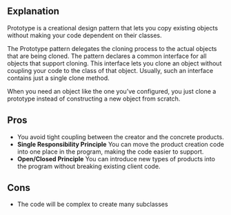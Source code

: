 ## Explanation

Prototype is a creational design pattern that lets you copy existing objects without making your code dependent on their classes.

The Prototype pattern delegates the cloning process to the actual objects that are being cloned. 
The pattern declares a common interface for all objects that support cloning. 
This interface lets you clone an object without coupling your code to the class of that object. 
Usually, such an interface contains just a single clone method.

When you need an object like the one you’ve configured, you just clone a prototype instead of constructing a new object from scratch.

## Pros

- You avoid tight coupling between the creator and the concrete products.
- **Single Responsibility Principle** You can move the product creation code into one place in the program, making the code easier to support.
- **Open/Closed Principle** You can introduce new types of products into the program without breaking existing client code.

## Cons

- The code will be complex to create many subclasses